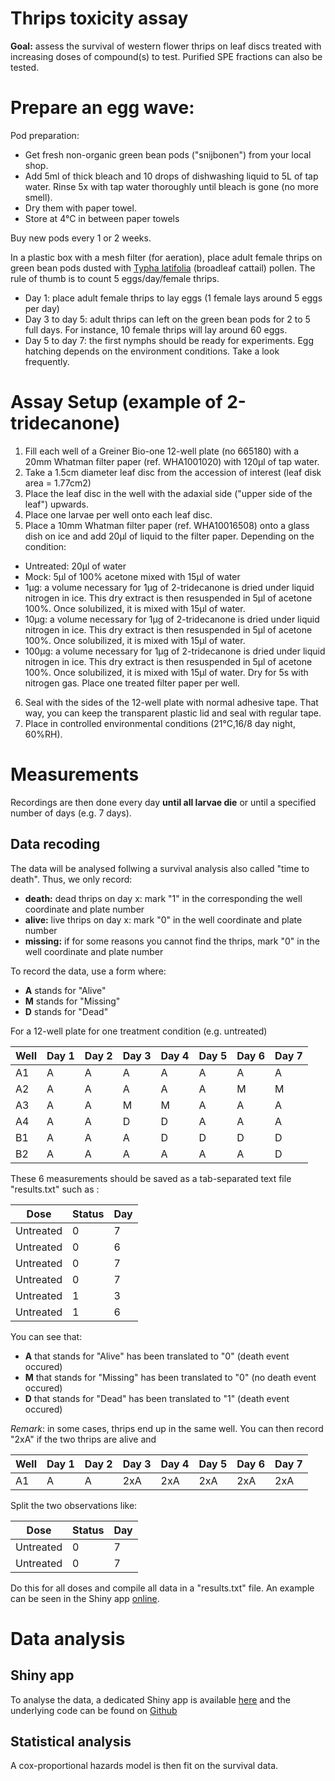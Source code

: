 # Thrips toxicity assay
__Goal:__ assess the survival of western flower thrips on leaf discs treated with increasing doses of compound(s) to test. 
Purified SPE fractions can also be tested. 

# Prepare an egg wave:
Pod preparation:
*  Get fresh non-organic green bean pods ("snijbonen") from your local shop. 
*  Add 5ml of thick bleach and 10 drops of dishwashing liquid to 5L of tap water. Rinse 5x with tap water thoroughly until bleach is gone (no more smell).
*  Dry them with paper towel.
*  Store at 4°C in between paper towels

Buy new pods every 1 or 2 weeks.

In a plastic box with a mesh filter (for aeration), place adult female thrips on green bean pods dusted with [Typha latifolia](https://en.wikipedia.org/wiki/Typha_latifolia) (broadleaf cattail) pollen.
The rule of thumb is to count 5 eggs/day/female thrips.
*  Day 1: place adult female thrips to lay eggs (1 female lays around 5 eggs per day)
*  Day 3 to day 5: adult thrips can left on the green bean pods for 2 to 5 full days. For instance, 10 female thrips will lay around 60 eggs.
*  Day 5 to day 7: the first nymphs should be ready for experiments. Egg hatching depends on the environment conditions. Take a look frequently.


# Assay Setup (example of 2-tridecanone)
1.  Fill each well of a Greiner Bio-one 12-well plate (no 665180) with a 20mm Whatman filter paper (ref. WHA1001020) with 120µl of tap water.
2.  Take a 1.5cm diameter leaf disc from the accession of interest (leaf disk area = 1.77cm2)
3.  Place the leaf disc in the well with the adaxial side ("upper side of the leaf") upwards. 
4. Place one larvae per well onto each leaf disc.
5.  Place a 10mm Whatman filter paper (ref. WHA10016508) onto a glass dish on ice and add 20µl of liquid to the filter paper. Depending on the condition:
  *  Untreated: 20µl of water  
  *  Mock: 5µl of 100% acetone mixed with 15µl of water
  *  1µg: a volume necessary for 1µg of 2-tridecanone is dried under liquid nitrogen in ice. This dry extract is then resuspended in 5µl of acetone 100%. Once solubilized, it is mixed with 15µl of water.
  *  10µg: a volume necessary for 1µg of 2-tridecanone is dried under liquid nitrogen in ice. This dry extract is then resuspended in 5µl of acetone 100%. Once solubilized, it is mixed with 15µl of water.
  *   100µg: a volume necessary for 1µg of 2-tridecanone is dried under liquid nitrogen in ice. This dry extract is then resuspended in 5µl of acetone 100%. Once solubilized, it is mixed with 15µl of water.
Dry for 5s with nitrogen gas. Place one treated filter paper per well.          
6.  Seal with the sides of the 12-well plate with normal adhesive tape. That way, you can keep the transparent plastic lid and seal with regular tape.
7. Place in controlled environmental conditions (21°C,16/8 day night, 60%RH).

# Measurements
Recordings are then done every day __until all larvae die__ or until a specified number of days (e.g. 7 days).

## Data recoding
The data will be analysed follwing a survival analysis also called "time to death". Thus, we only record:
*  __death:__ dead thrips on day x: mark "1" in the corresponding the well coordinate and plate number
*  __alive:__ live thrips on day x: mark "0" in the well coordinate and plate number
*  __missing:__ if for some reasons you cannot find the thrips, mark "0" in the well coordinate and plate number

To record the data, use a form where:
  - __A__ stands for "Alive"
  - __M__ stands for "Missing"
  - __D__ stands for "Dead"

For a 12-well plate for one treatment condition (e.g. untreated)

| Well | Day 1 | Day 2 | Day 3 | Day 4 | Day 5 | Day 6 | Day 7 |
| -----|-------|-------|-------|------ |-------|-------|-------|
| A1   | A | A | A | A | A | A | A |
| A2   | A | A | A | A | A | M | M |
| A3   | A | A | M | M | A | A | A |
| A4   | A | A | D | D | A | A | A | 
| B1   | A | A | A | D | D | D | D |
| B2   | A | A | A | A | A | A | D | D |

These 6 measurements should be saved as a tab-separated text file "results.txt" such as :


| Dose | Status | Day |
|------|-------|-----|
| Untreated | 0 | 7 | 
| Untreated | 0 | 6 | 
| Untreated | 0 | 7 | 
| Untreated | 0 | 7 | 
| Untreated | 1 | 3 | 
| Untreated | 1 | 6 | 

You can see that:
  - __A__ that stands for "Alive" has been translated to "0" (death event occured)
  - __M__ that stands for "Missing" has been translated to "0" (no death event occured)
  - __D__ that stands for "Dead" has been translated to "1" (death event occured) 
  
_Remark_: in some cases, thrips end up in the same well. You can then record "2xA" if the two thrips are alive and 

| Well | Day 1 | Day 2 | Day 3 | Day 4 | Day 5 | Day 6 | Day 7 |
| -----|-------|-------|-------|------ |-------|-------|-------|
| A1  | A | A | 2xA | 2xA | 2xA | 2xA | 2xA |

Split the two observations like:


| Dose | Status | Day |
| ------------- | ------------- | ------ |
| Untreated  | 0  | 7 |
| Untreated  | 0  | 7 |

Do this for all doses and compile all data in a "results.txt" file. An example can be seen in the Shiny app [online](http://genseq-h0.science.uva.nl/shiny/MarcGalland/thrips_survival/).

# Data analysis
## Shiny app
To analyse the data, a dedicated Shiny app is available [here](http://genseq-h0.science.uva.nl/shiny/MarcGalland/thrips_survival/) and the underlying code can be found on [Github](https://github.com/BleekerLab/project20accessions/tree/7744041b68d24ae0892e46c089058fef328b9c44/scripts/shinyApps/thrips_survival)

## Statistical analysis
A cox-proportional hazards model is then fit on the survival data. 
